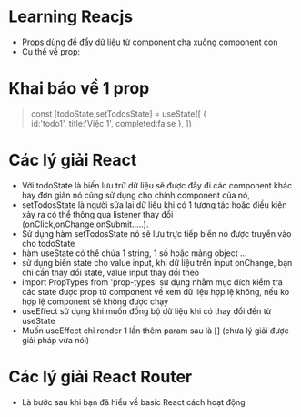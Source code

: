 # Learning Reacjs

- Props dùng để đẩy dữ liệu từ component cha xuống component con
- Cụ thể về prop:
# Khai báo về 1 prop
> const [todoState,setTodosState] = useState([
>       {   
>            id:'todo1',
>            title:'Việc 1',
>            completed:false
>        },
>])

# Các lý giải React
- Với todoState là biến lưu trữ dữ liệu sẽ được đẩy đi các component khác hay đơn giản nó cũng sử dụng cho chính component của nó,
- setTodosState là người sửa lại dữ liệu khi có 1 tương tác hoặc điều kiện xảy ra có thể thông qua listener thay đổi (onClick,onChange,onSubmit.....).
- Sử dụng hàm setTodosState nó sẽ lưu trực tiếp biến nó được truyền vào cho todoState 
- hàm useState có thể chứa 1 string, 1 số hoặc mảng object ...
- sử dụng biến state cho value input, khi dữ liệu trên input onChange, bạn chỉ cần thay đổi state, value input thay đổi theo
- import PropTypes from 'prop-types' sử dụng nhằm mục đích kiểm tra các state được prop từ component về xem dữ liệu hợp lệ không, nếu ko hợp lệ component sẽ không được chạy
- useEffect sử dụng khi muốn đồng bộ dữ liệu khi có thay đổi đến từ useState
- Muốn useEffect chỉ render 1 lần thêm param sau là [] (chưa lý giải được giải pháp vừa nói)
# Các lý giải React Router
- Là bước sau khi bạn đã hiểu về basic React cách hoạt động



